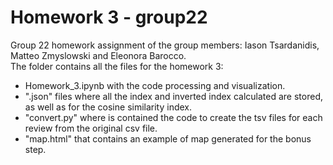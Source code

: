 # Homework 3 - group22
Group 22 homework assignment of the group members: Iason Tsardanidis, Matteo Zmyslowski and Eleonora Barocco.
<br>
The folder contains all the files for the homework 3:
- Homework_3.ipynb with the code processing and visualization.
- ".json" files where all the index and inverted index calculated are stored, as well as for the cosine similarity index.
- "convert.py" where is contained the code to create the tsv files for each review from the original csv file.
- "map.html" that contains an example of map generated for the bonus step.
